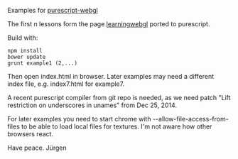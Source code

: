 Examples for [purescript-webgl](https://github.com/jutaro/purescript-webgl)

The first n lessons form the page [learningwebgl](http://learningwebgl.com/blog/) ported to
purescript.

Build with:
~~~
npm install
bower update
grunt example1 (2,...)
~~~

Then open index.html in browser. Later examples may need a different index file, 
e.g. index7.html for example7.

A recent purescript compiler from git repo is needed, as we need patch 
"Lift restriction on underscores in unames" from Dec 25, 2014.

For later examples you need to start chrome with --allow-file-access-from-files 
to be able to load local files for textures. I'm not aware how other browsers react.

Have peace.
Jürgen


